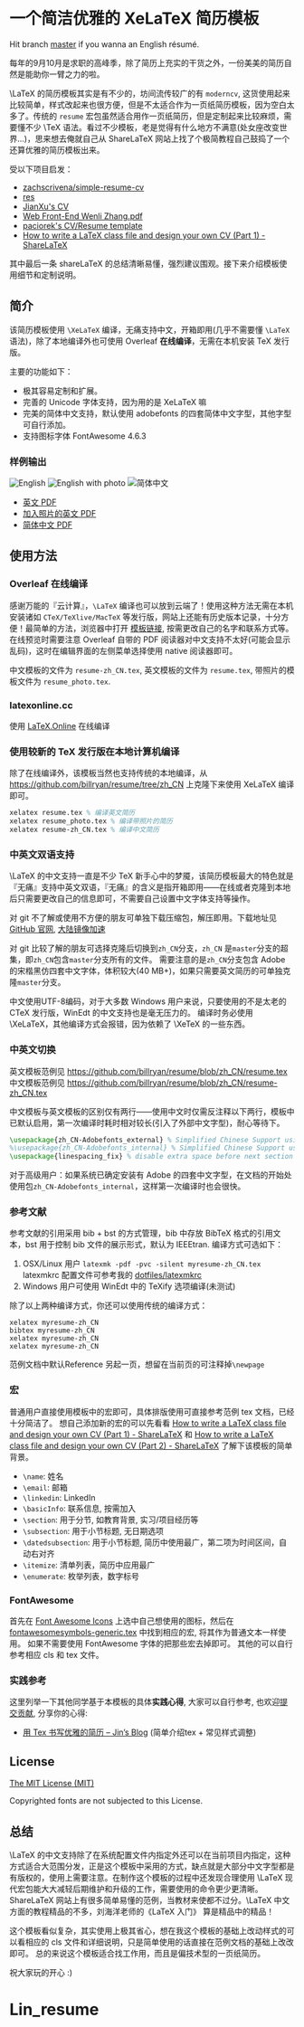 # 一个简洁优雅的 XeLaTeX 简历模板

Hit branch [master](https://github.com/billryan/resume/tree/master) if you wanna an English résumé.

每年的9月10月是求职的高峰季，除了简历上充实的干货之外，一份美美的简历自然是能助你一臂之力的啦。

\LaTeX 的简历模板其实是有不少的，坊间流传较广的有 `moderncv`, 这货使用起来比较简单，样式改起来也很方便，但是不太适合作为一页纸简历模板，因为空白太多了。传统的 `resume` 宏包虽然适合用作一页纸简历，但是定制起来比较麻烦，需要懂不少 \TeX 语法。看过不少模板，老是觉得有什么地方不满意(处女座改变世界...)，思来想去俺就自己从 ShareLaTeX 网站上找了个极简教程自己鼓捣了一个还算优雅的简历模板出来。

受以下项目启发：

- [zachscrivena/simple-resume-cv](https://github.com/zachscrivena/simple-resume-cv)
- [res](https://www.ctan.org/pkg/res)
- [JianXu's CV](http://www.jianxu.net/en/files/JianXu_CV.pdf)
- [Web Front-End Wenli Zhang.pdf](http://zhangwenli.com/cv/Web%20Front-End%20Wenli%20Zhang.pdf)
- [paciorek's CV/Resume template](http://www.stat.berkeley.edu/~paciorek/computingTips/Latex_template_creating_CV_.html)
- [How to write a LaTeX class file and design your own CV (Part 1) - ShareLaTeX](https://www.sharelatex.com/blog/2011/03/27/how-to-write-a-latex-class-file-and-design-your-own-cv.html)

其中最后一条 shareLaTeX 的总结清晰易懂，强烈建议围观。接下来介绍模板使用细节和定制说明。

## 简介

该简历模板使用 `\XeLaTeX` 编译，无痛支持中文，开箱即用(几乎不需要懂 `\LaTeX` 语法)，除了本地编译外也可使用 Overleaf **在线编译**，无需在本机安装 TeX 发行版。

主要的功能如下：

- 极其容易定制和扩展。
- 完善的 Unicode 字体支持，因为用的是 XeLaTeX 嘛
- 完美的简体中文支持，默认使用 adobefonts 的四套简体中文字型，其他字型可自行添加。
- 支持图标字体 FontAwesome 4.6.3

### 样例输出

![English](https://user-images.githubusercontent.com/1292567/62409353-3fecfc00-b608-11e9-8e83-84962912c956.png)
![English with photo](https://user-images.githubusercontent.com/1292567/62409351-3f546580-b608-11e9-9f6d-d232a68c5451.png)
![简体中文](https://user-images.githubusercontent.com/1292567/62409352-3fecfc00-b608-11e9-8d9e-76243ca3052a.png)

- [英文 PDF](https://github.com/billryan/resume/files/3463503/resume.pdf)
- [加入照片的英文 PDF](https://github.com/billryan/resume/files/3463501/resume_photo.pdf)
- [简体中文 PDF](https://github.com/billryan/resume/files/3463502/resume-zh_CN.pdf)

## 使用方法

### Overleaf 在线编译

感谢万能的『云计算』，`\LaTeX` 编译也可以放到云端了！使用这种方法无需在本机安装诸如 `CTeX/TeXlive/MacTeX` 等发行版，网站上还能有历史版本记录，十分方便！最简单的方法，浏览器中打开 [模板链接](https://www.overleaf.com/latex/templates/bill-ryans-elegant-latex-resume/xcqmhktmzmsw), 按需更改自己的名字和联系方式等。
在线预览时需要注意 Overleaf 自带的 PDF 阅读器对中文支持不太好(可能会显示乱码)，这时在编辑界面的左侧菜单选择使用 native 阅读器即可。

中文模板的文件为 `resume-zh_CN.tex`, 英文模板的文件为 `resume.tex`, 带照片的模板文件为 `resume_photo.tex`.

### latexonline.cc

使用 [LaTeX.Online](https://latexonline.cc/) 在线编译

### 使用较新的 TeX 发行版在本地计算机编译

除了在线编译外，该模板当然也支持传统的本地编译，从 <https://github.com/billryan/resume/tree/zh_CN> 上克隆下来使用 XeLaTeX 编译即可。

```tex
xelatex resume.tex % 编译英文简历
xelatex resume_photo.tex % 编译带照片的简历
xelatex resume-zh_CN.tex % 编译中文简历
```

### 中英文双语支持

\LaTeX 的中文支持一直是不少 TeX 新手心中的梦魇，该简历模板最大的特色就是『无痛』支持中英文双语，『无痛』的含义是指开箱即用——在线或者克隆到本地后只需要更改自己的信息即可，不需要自己设置中文字体支持等操作。

对 git 不了解或使用不方便的朋友可单独下载压缩包，解压即用。下载地址见 [GitHub 官网](https://github.com/billryan/resume/archive/zh_CN.zip), [大陆镜像加速](https://gods.coding.net/p/resume/git)

对 git 比较了解的朋友可选择克隆后切换到`zh_CN`分支，`zh_CN` 是`master`分支的超集，即`zh_CN`包含`master`分支所有的文件。
需要注意的是`zh_CN`分支包含 Adobe 的宋楷黑仿四套中文字体，体积较大(40 MB+)，如果只需要英文简历的可单独克隆`master`分支。

中文使用UTF-8编码，对于大多数 Windows 用户来说，只要使用的不是太老的 CTeX 发行版，WinEdt 的中文支持也是毫无压力的。
编译时务必使用 \XeLaTeX，其他编译方式会报错，因为依赖了 \XeTeX 的一些东西。

### 中英文切换

英文模板范例见 <https://github.com/billryan/resume/blob/zh_CN/resume.tex> 
中文模板范例见 <https://github.com/billryan/resume/blob/zh_CN/resume-zh_CN.tex>

中文模板与英文模板的区别仅有两行——使用中文时仅需反注释以下两行，模板中已默认启用，第一次编译时耗时相对较长(引入了外部中文字型)，耐心等待下。

```tex
\usepackage{zh_CN-Adobefonts_external} % Simplified Chinese Support using external fonts (./fonts/zh_CN-Adobe/)
%\usepackage{zh_CN-Adobefonts_internal} % Simplified Chinese Support using system fonts
\usepackage{linespacing_fix} % disable extra space before next section
```

对于高级用户：如果系统已确定安装有 Adobe 的四套中文字型，在文档的开始处使用包`zh_CN-Adobefonts_internal`，这样第一次编译时也会很快。

### 参考文献

参考文献的引用采用 bib + bst 的方式管理，bib 中存放 BibTeX 格式的引用文本，bst 用于控制 bib 文件的展示形式，默认为 IEEEtran. 编译方式可选如下：

1. OSX/Linux 用户 `latexmk -pdf -pvc -silent myresume-zh_CN.tex` latexmkrc 配置文件可参考我的 [dotfiles/latexmkrc](https://github.com/billryan/dotfiles/blob/master/latex/latexmkrc)
2. Windows 用户可使用 WinEdt 中的 TeXify 选项编译(未测试)

除了以上两种编译方式，你还可以使用传统的编译方式：

```shell
xelatex myresume-zh_CN
bibtex myresume-zh_CN
xelatex myresume-zh_CN
xelatex myresume-zh_CN
```

范例文档中默认Reference 另起一页，想留在当前页的可注释掉`\newpage`

### 宏

普通用户直接使用模板中的宏即可，具体排版使用可直接参考范例 tex 文档，已经十分简洁了。
想自己添加新的宏的可以先看看 [How to write a LaTeX class file and design your own CV (Part 1) - ShareLaTeX](https://www.sharelatex.com/blog/2011/03/27/how-to-write-a-latex-class-file-and-design-your-own-cv.html) 和 [How to write a LaTeX class file and design your own CV (Part 2) - ShareLaTeX](https://www.sharelatex.com/blog/2013/06/28/how-to-write-a-latex-class-file-and-design-your-own-cv.html) 了解下该模板的简单背景。

- `\name`: 姓名
- `\email`: 邮箱
- `\linkedin`: LinkedIn
- `\basicInfo`: 联系信息, 按需加入
- `\section`: 用于分节, 如教育背景, 实习/项目经历等
- `\subsection`: 用于小节标题, 无日期选项
- `\datedsubsection`: 用于小节标题, 简历中使用最广，第二项为时间区间，自动右对齐
- `\itemize`: 清单列表，简历中应用最广
- `\enumerate`: 枚举列表，数字标号

### FontAwesome

首先在 [Font Awesome Icons](http://fortawesome.github.io/Font-Awesome/icons/) 上选中自己想使用的图标，然后在 [fontawesomesymbols-generic.tex](https://github.com/billryan/resume/blob/zh_CN/fontawesomesymbols-generic.tex) 中找到相应的宏, 将其作为普通文本一样使用。
如果不需要使用 FontAwesome 字体的把那些宏去掉即可。
其他的可以自行参考相应 cls 和 tex 文件。

### 实践参考

这里列举一下其他同学基于本模板的具体**实践心得**, 大家可以自行参考, 也欢迎<u>提交贡献</u>, 分享你的心得:

- [用 Tex 书写优雅的简历 – Jin’s Blog](https://www.imbajin.com/2018-01-20-%E4%BD%BF%E7%94%A8Tex%E4%B9%A6%E5%86%99%E4%BC%98%E9%9B%85%E7%9A%84%E7%AE%80%E5%8E%86/) (简单介绍tex + 常见样式调整)

## License

[The MIT License (MIT)](http://opensource.org/licenses/MIT)

Copyrighted fonts are not subjected to this License.

## 总结

\LaTeX 的中文支持除了在系统配置文件内指定外还可以在当前项目内指定，这种方式适合大范围分发，正是这个模板中采用的方式，缺点就是大部分中文字型都是有版权的，使用上需要注意。在制作这个模板的过程中还发现合理使用 \LaTeX 现代宏包能大大减轻后期维护和升级的工作，需要使用的命令更少更清晰。ShareLaTeX 网站上有很多简单易懂的范例，当教材来使都不过分。\LaTeX 中文方面的教程精品的不多，刘海洋老师的《LaTeX 入门》 算是精品中的精品！

这个模板看似复杂，其实使用上极其省心，想在我这个模板的基础上改动样式的可以看相应的 cls 文件和详细说明，只是简单使用的话直接在范例文档的基础上改改即可。
总的来说这个模板适合找工作用，而且是偏技术型的一页纸简历。

祝大家玩的开心 :)
# Lin_resume
